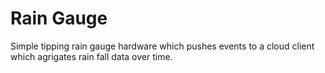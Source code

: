 # Rain Gauge
Simple tipping rain gauge hardware which pushes events to a cloud client which agrigates rain fall data over time.
